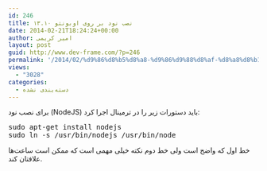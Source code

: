 ```yaml
---
id: 246
title: نصب نود بر روی اوبونتو ۱۳.۱۰
date: 2014-02-21T18:24:24+00:00
author: امیر کریمی
layout: post
guid: http://www.dev-frame.com/?p=246
permalink: '/2014/02/%d9%86%d8%b5%d8%a8-%d9%86%d9%88%d8%af-%d8%a8%d8%b1-%d8%b1%d9%88%db%8c-%d8%a7%d9%88%d8%a8%d9%88%d9%86%d8%aa%d9%88-%db%b1%db%b3-%db%b1%db%b0/'
views:
  - "3028"
categories:
  - دسته‌بندی نشده
---
```

برای نصب نود (NodeJS) باید دستورات زیر را در ترمینال اجرا کرد:

<pre class="brush: bash; title: ; notranslate" title="">sudo apt-get install nodejs
sudo ln -s /usr/bin/nodejs /usr/bin/node
</pre>

خط اول که واضح است ولی خط دوم نکته خیلی مهمی است که ممکن است ساعت‌ها علافتان کند.